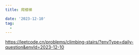 ```yaml
---
title: 爬楼梯

date: '2023-12-10'
tag:
  - 
---
```

<https://leetcode.cn/problems/climbing-stairs/?envType=daily-question&envId=2023-12-10>
